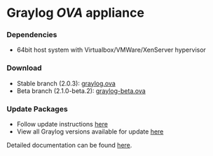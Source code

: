 Graylog *OVA* appliance
=======================

### Dependencies

  * 64bit host system with Virtualbox/VMWare/XenServer hypervisor

### Download

  * Stable branch (2.0.3): [graylog.ova](https://packages.graylog2.org/releases/graylog-omnibus/ova/graylog-2.0.3-1.ova)
  * Beta branch (2.1.0-beta.2): [graylog-beta.ova](https://packages.graylog2.org/releases/graylog-omnibus/ova/graylog-pre-2.1.0-beta.2-1.ova)

### Update Packages

  * Follow update instructions [here](http://docs.graylog.org/en/2.0/pages/configuration/graylog_ctl.html#upgrade-graylog)
  * View all Graylog versions available for update [here](https://packages.graylog2.org/appliances/ubuntu)

  
Detailed documentation can be found [here](http://docs.graylog.org/en/latest/pages/installation/virtual_machine_appliances.html).
